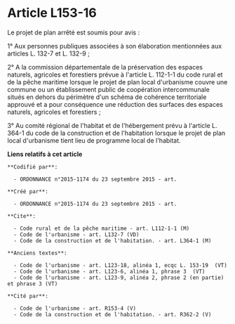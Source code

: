 # Article L153-16

Le projet de plan arrêté est soumis pour avis : 

1° Aux personnes publiques associées à son élaboration mentionnées aux articles L. 132-7 et L. 132-9 ; 

2° A la commission départementale de la préservation des espaces naturels, agricoles et forestiers prévue à l'article L.
112-1-1 du code rural et de la pêche maritime lorsque le projet de plan local d'urbanisme couvre une commune ou un
établissement public de coopération intercommunale situés en dehors du périmètre d'un schéma de cohérence territoriale
approuvé et a pour conséquence une réduction des surfaces des espaces naturels, agricoles et forestiers ; 

3° Au comité régional de l'habitat et de l'hébergement prévu à l'article L. 364-1 du code de la construction et de
l'habitation lorsque le projet de plan local d'urbanisme tient lieu de programme local de l'habitat.

**Liens relatifs à cet article**

	**Codifié par**:

	  - ORDONNANCE n°2015-1174 du 23 septembre 2015 - art.

	**Créé par**:

	  - ORDONNANCE n°2015-1174 du 23 septembre 2015 - art.

	**Cite**:

	  - Code rural et de la pêche maritime - art. L112-1-1 (M)
	  - Code de l'urbanisme - art. L132-7 (VD)
	  - Code de la construction et de l'habitation. - art. L364-1 (M)

	**Anciens textes**:

	  - Code de l'urbanisme - art. L123-18, alinéa 1, ecqc L. 153-19  (VT)
	  - Code de l'urbanisme - art. L123-6, alinéa 1, phrase 3  (VT)
	  - Code de l'urbanisme - art. L123-9, alinéa 2, phrase 2 (en partie) et phrase 3 (VT)

	**Cité par**:

	  - Code de l'urbanisme - art. R153-4 (V)
	  - Code de la construction et de l'habitation. - art. R362-2 (V)
